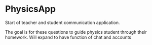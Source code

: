 # PhysicsApp
Start of teacher and student communication application.

The goal is for these questions to guide physics student through their homework. Will expand to have function of chat and accounts 
